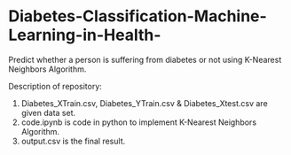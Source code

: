 # Diabetes-Classification-Machine-Learning-in-Health-
Predict whether a person is suffering from diabetes or not using K-Nearest Neighbors Algorithm.

Description of repository:
1. Diabetes_XTrain.csv, Diabetes_YTrain.csv & Diabetes_Xtest.csv are given data set.
2. code.ipynb is code in python to implement K-Nearest Neighbors Algorithm.
3. output.csv is the final result.
